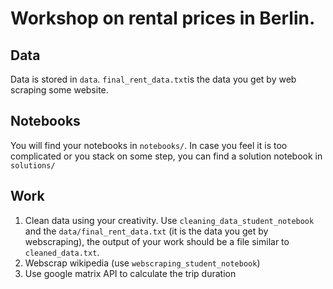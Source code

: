 # Workshop on rental prices in Berlin.
## Data
Data is stored in `data`. `final_rent_data.txt`is the data you get by web scraping some website.

## Notebooks
You will find your notebooks in `notebooks/`. In case you feel it is too complicated or you stack on some step, you can find a solution notebook in `solutions/`


## Work
1. Clean data using your creativity. Use `cleaning_data_student_notebook` and the `data/final_rent_data.txt` (it is the data you get by webscraping), the output of your work should be a file similar to `cleaned_data.txt`.
2. Webscrap wikipedia (use `webscraping_student_notebook`)
3. Use google matrix API to calculate the trip duration
